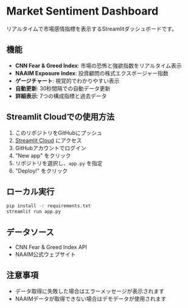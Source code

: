 # Market Sentiment Dashboard

リアルタイムで市場感情指標を表示するStreamlitダッシュボードです。

## 機能

- **CNN Fear & Greed Index**: 市場の恐怖と強欲指数をリアルタイム表示
- **NAAIM Exposure Index**: 投資顧問の株式エクスポージャー指数
- **ゲージチャート**: 視覚的でわかりやすい表示
- **自動更新**: 30秒間隔での自動データ更新
- **詳細表示**: 7つの構成指標と過去データ

## Streamlit Cloudでの使用方法

1. このリポジトリをGitHubにプッシュ
2. [Streamlit Cloud](https://streamlit.io/cloud) にアクセス
3. GitHubアカウントでログイン
4. "New app" をクリック
5. リポジトリを選択し、`app.py` を指定
6. "Deploy!" をクリック

## ローカル実行

```bash
pip install -r requirements.txt
streamlit run app.py
```

## データソース

- CNN Fear & Greed Index API
- NAAIM公式ウェブサイト

## 注意事項

- データ取得に失敗した場合はエラーメッセージが表示されます
- NAAIMデータが取得できない場合はデモデータが使用されます
